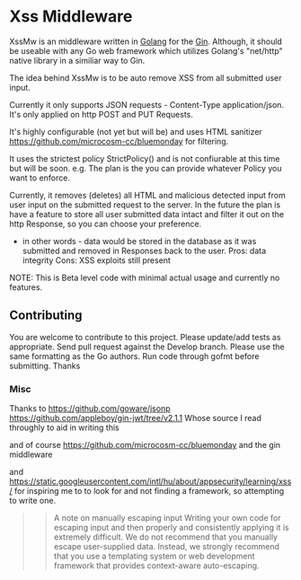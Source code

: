 # Xss Middleware 

XssMw is an middleware written in [Golang](https://golang.org/) for the [Gin](https://github.com/gin-gonic/gin).
Although, it should be useable with any Go web framework which utilizes Golang's "net/http" native 
library in a similiar way to Gin.

The idea behind XssMw is to be auto remove XSS from all submitted user input. 

Currently it only supports JSON requests - Content-Type application/json. 
It's only applied on http POST and PUT Requests.

It's highly configurable (not yet but will be) and uses HTML sanitizer https://github.com/microcosm-cc/bluemonday 
for filtering.  

It uses the strictest policy StrictPolicy() and is not confiurable at this time but will be soon. 
e.g. The plan is the you can provide whatever Policy you want to enforce.


Currently, it removes (deletes) all HTML and malicious detected input from user input on 
the submitted request to the server. In the future the plan is have a feature to store all user submitted data
intact and filter it out on the http Response, so you can choose your preference.

- in other words - data would be stored in the database as it was submitted and removed in Responses back to the user.
Pros: data integrity
Cons: XSS exploits still present


NOTE: This is Beta level code with minimal actual usage and currently no features.


## Contributing 

You are welcome to contribute to this project. 
Please update/add tests as appropriate.
Send pull request against the Develop branch.
Please use the same formatting as the Go authors. Run code through gofmt before submitting. 
Thanks


### Misc ###

Thanks to
https://github.com/goware/jsonp
https://github.com/appleboy/gin-jwt/tree/v2.1.1
Whose source I read throughly to aid in writing this

and of course
https://github.com/microcosm-cc/bluemonday
and the gin middleware

and
https://static.googleusercontent.com/intl/hu/about/appsecurity/learning/xss/
for inspiring me to to look for and not finding a framework, so attempting to write one.
>> A note on manually escaping input
>> Writing your own code for escaping input and then properly and consistently applying it is extremely difficult. 
>> We do not recommend that you manually escape user-supplied data. Instead, we strongly recommend that you 
>> use a templating system or web development framework that provides context-aware auto-escaping. 

